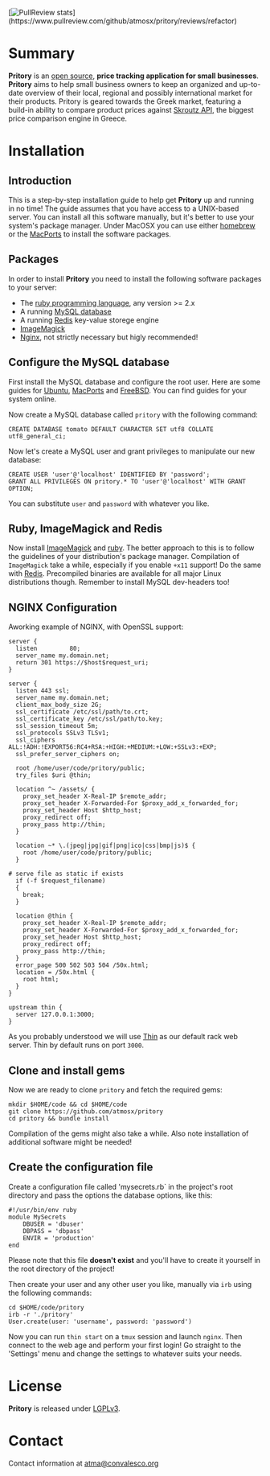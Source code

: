 [![PullReview stats](https://www.pullreview.com/github/atmosx/pritory/badges/refactor.svg?)](https://www.pullreview.com/github/atmosx/pritory/reviews/refactor)

# Summary
**Pritory** is an [open source](http://en.wikipedia.org/wiki/Open_source), **price tracking application for small businesses**. **Pritory** aims to help small business owners to keep an organized and up-to-date overview of their local, regional and possibly international market for their products. 
Pritory is geared towards the Greek market, featuring a build-in ability to compare product prices against [Skroutz API](http://developer.skroutz.gr), the biggest price comparison engine in Greece.

# Installation
## Introduction
This is a step-by-step installation guide to help get **Pritory** up and running in no time! The guide assumes that you have access to a UNIX-based server. You can install all this software manually, but it's better to use your system's package manager. Under MacOSX you can use either [homebrew](http://brew.sh) or the [MacPorts](https://www.macports.org) to install the software packages.

## Packages
In order to install **Pritory** you need to install the following software packages to your server:
* The [ruby programming language](https://www.ruby-lang.org), any version >= 2.x
* A running [MySQL database](http://www.mysql.com)
* A running [Redis](http://redis.io) key-value storege engine
* [ImageMagick](http://www.imagemagick.org)
* [Nginx](http://nginx.org), not strictly necessary but higly recommended!

## Configure the MySQL database

First install the MySQL database and configure the root user. Here are some guides for [Ubuntu](https://help.ubuntu.com/12.04/serverguide/mysql.html), [MacPorts](http://jackal.livejournal.com/2160464.html) and [FreeBSD](http://www.freebsddiary.org/mysql.php). You can find guides for your system online.

Now create a MySQL database called `pritory` with the following command:

```
CREATE DATABASE tomato DEFAULT CHARACTER SET utf8 COLLATE utf8_general_ci;
```

Now let's create a MySQL user and grant privileges to manipulate our new database:

```
CREATE USER 'user'@'localhost' IDENTIFIED BY 'password';
GRANT ALL PRIVILEGES ON pritory.* TO 'user'@'localhost' WITH GRANT OPTION;
```

You can substitute `user` and `password` with whatever you like.

## Ruby, ImageMagick and Redis
Now install [ImageMagick](http://www.imagemagick.org) and [ruby](https://www.ruby-lang.org). The better approach to this is to follow the guidelines of your distribution's package manager. Compilation of `ImageMagick` take a while, especially if you enable `+x11` support! Do the same with [Redis](http://redis.io). Precompiled binaries are available for all major Linux distributions though. Remember to install MySQL dev-headers too!

## NGINX Configuration

Aworking example of NGINX, with OpenSSL support:

```
server {
  listen         80;
  server_name my.domain.net;
  return 301 https://$host$request_uri;
}

server {
  listen 443 ssl;
  server_name my.domain.net;
  client_max_body_size 2G;
  ssl_certificate /etc/ssl/path/to.crt;
  ssl_certificate_key /etc/ssl/path/to.key;
  ssl_session_timeout 5m;
  ssl_protocols SSLv3 TLSv1;
  ssl_ciphers ALL:!ADH:!EXPORT56:RC4+RSA:+HIGH:+MEDIUM:+LOW:+SSLv3:+EXP;
  ssl_prefer_server_ciphers on;

  root /home/user/code/pritory/public;
  try_files $uri @thin;

  location ^~ /assets/ {
    proxy_set_header X-Real-IP $remote_addr;
    proxy_set_header X-Forwarded-For $proxy_add_x_forwarded_for;
    proxy_set_header Host $http_host;
    proxy_redirect off;
    proxy_pass http://thin;
  }

  location ~* \.(jpeg|jpg|gif|png|ico|css|bmp|js)$ {
    root /home/user/code/pritory/public;
  }

# serve file as static if exists
  if (-f $request_filename)
  {
    break;
  }

  location @thin {
    proxy_set_header X-Real-IP $remote_addr;
    proxy_set_header X-Forwarded-For $proxy_add_x_forwarded_for;
    proxy_set_header Host $http_host;
    proxy_redirect off;
    proxy_pass http://thin;
  }
  error_page 500 502 503 504 /50x.html;
  location = /50x.html {
    root html;
  }
}

upstream thin {
  server 127.0.0.1:3000;
}
```

As you probably understood we will use [Thin](http://code.macournoyer.com/thin/usage/) as our default rack web server. Thin by default runs on port `3000`.

## Clone and install gems
Now we are ready to clone `pritory` and fetch the required gems:

```
mkdir $HOME/code && cd $HOME/code
git clone https://github.com/atmosx/pritory
cd pritory && bundle install
```

Compilation of the gems might also take a while. Also note installation of additional software might be needed!

## Create the configuration file
Create a configuration file called 'mysecrets.rb` in the project's root directory and pass the options the database options, like this:

```
#!/usr/bin/env ruby
module MySecrets
    DBUSER = 'dbuser'
    DBPASS = 'dbpass'
    ENVIR = 'production'
end
```

Please note that this file **doesn't exist** and you'll have to create it yourself in the root directory of the project!

Then create your user and any other user you like, manually via `irb` using the following commands:

```
cd $HOME/code/pritory
irb -r './pritory'
User.create(user: 'username', password: 'password')
```

Now you can run `thin start` on a `tmux` session and launch `nginx`. Then connect to the web age and perform your first login! Go straight to the 'Settings' menu and change the settings to whatever suits your needs.

# License
**Pritory** is released under [LGPLv3](https://www.gnu.org/licenses/lgpl-3.0.txt).

# Contact
Contact information at <atma@convalesco.org>
